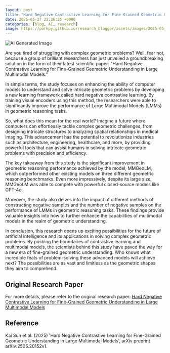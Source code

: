 ```yaml
---
layout: post
title: "Hard Negative Contrastive Learning for Fine-Grained Geometric Understanding in Large Multimodal Models"
date: 2025-05-27 22:26:25 +0000
categories: [blog, AI, research]
image: https://porkpy.github.io/research_blogger/assets/images/2025-05-27-46a6ff09.png
---
```

![AI Generated Image](https://porkpy.github.io/research_blogger/assets/images/2025-05-27-46a6ff09.png)

Are you tired of struggling with complex geometric problems? Well, fear not, because a group of brilliant researchers has just unveiled a groundbreaking solution in the form of their latest scientific paper: "Hard Negative Contrastive Learning for Fine-Grained Geometric Understanding in Large Multimodal Models."

In simple terms, the study focuses on enhancing the ability of computer models to understand and solve intricate geometric problems by developing a new learning framework called hard negative contrastive learning. By training visual encoders using this method, the researchers were able to significantly improve the performance of Large Multimodal Models (LMMs) in geometric reasoning tasks.

So, what does this mean for the real world? Imagine a future where computers can effortlessly tackle complex geometric challenges, from designing intricate structures to analyzing spatial relationships in medical imaging. This advancement has the potential to revolutionize industries such as architecture, engineering, healthcare, and more, by providing powerful tools that can assist humans in solving intricate geometric problems with precision and efficiency.

The key takeaway from this study is the significant improvement in geometric reasoning performance achieved by the model, MMGeoLM, which outperformed other existing models on three different geometric reasoning benchmarks. Even more impressively, despite its large size, MMGeoLM was able to compete with powerful closed-source models like GPT-4o.

Moreover, the study also delves into the impact of different methods of constructing negative samples and the number of negative samples on the performance of LMMs in geometric reasoning tasks. These findings provide valuable insights into how to further enhance the capabilities of multimodal models in the realm of geometric understanding.

In conclusion, this research opens up exciting possibilities for the future of artificial intelligence and its applications in solving complex geometric problems. By pushing the boundaries of contrastive learning and multimodal models, the scientists behind this study have paved the way for a new era of fine-grained geometric understanding. Who knows what incredible feats of problem-solving these advanced models will achieve next? The possibilities are as vast and limitless as the geometric shapes they aim to comprehend.

## Original Research Paper
For more details, please refer to the original research paper:
[Hard Negative Contrastive Learning for Fine-Grained Geometric Understanding in Large Multimodal Models](http://arxiv.org/abs/2505.20152v1)

## Reference
Kai Sun et al. (2025) 'Hard Negative Contrastive Learning for Fine-Grained Geometric Understanding in Large Multimodal Models', arXiv preprint arXiv:2505.20152v1.
